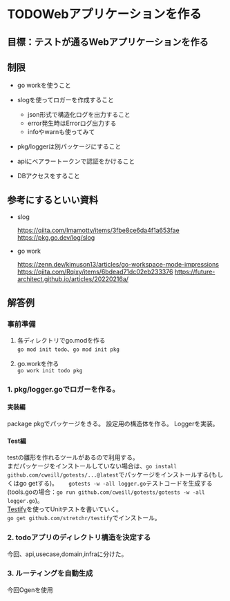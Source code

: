# TODOWebアプリケーションを作る



## 目標：テストが通るWebアプリケーションを作る

## 制限 
- go workを使うこと
- slogを使ってロガーを作成すること
    - json形式で構造化ログを出力すること
    - error発生時はErrorログ出力する
    - infoやwarnも使ってみて

- pkg/loggerは別パッケージにすること
- apiにベアラートークンで認証をかけること
- DBアクセスをすること


## 参考にするといい資料

- slog

    https://qiita.com/Imamotty/items/3fbe8ce6da4f1a653fae
    https://pkg.go.dev/log/slog



- go work

    https://zenn.dev/kimuson13/articles/go-workspace-mode-impressions
    https://qiita.com/Rqixy/items/6bdead71dc02eb233376
    https://future-architect.github.io/articles/20220216a/

## 解答例

### 事前準備

1. 各ディレクトリでgo.modを作る  
    `go mod init todo`、`go mod init pkg`

2. go.workを作る    
    `go work init todo pkg`


### 1. pkg/logger.goでロガーを作る。

#### 実装編
package pkgでパッケージをきる。
設定用の構造体を作る。
Loggerを実装。


#### Test編

testの雛形を作れるツールがあるので利用する。  
まだパッケージをインストールしていない場合は、`go install github.com/cweill/gotests/...@latest`でパッケージをインストールする(もしくはgo getする)。　　
`gotests -w -all logger.go`テストコードを生成する(tools.goの場合：`go run github.com/cweill/gotests/gotests -w -all logger.go`)。  
[Testify](https://github.com/stretchr/testify)を使ってUnitテストを書いていく。  
`go get github.com/stretchr/testify`でインストール。  

### 2. todoアプリのディレクトリ構造を決定する

今回、api,usecase,domain,infraに分けた。

### 3. ルーティングを自動生成

今回Ogenを使用